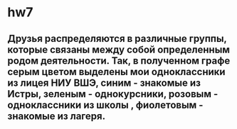 # hw7
## Друзья распределяются в различные группы, которые связаны между собой определенным родом деятельности. Так, в полученном графе серым цветом выделены мои одноклассники из лицея НИУ ВШЭ, синим - знакомые из Истры, зеленым - однокурсники, розовым - одноклассники из школы , фиолетовым - знакомые из лагеря.
